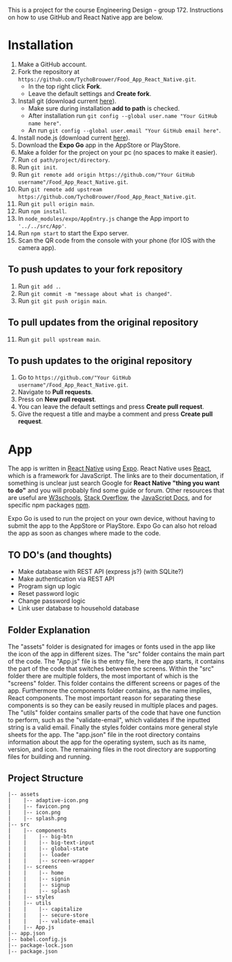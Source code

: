 This is a project for the course Engineering Design - group 172. Instructions on how to use GitHub and React Native app are below.

# Installation
1. Make a GitHub account.
2. Fork the repository at ```https://github.com/TychoBrouwer/Food_App_React_Native.git```.
   - In the top right click **Fork**.
   - Leave the default settings and **Create fork**.
3. Install git (download current [here](https://git-scm.com/downloads)).
   - Make sure during installation **add to path** is checked.
   - After installation run ```git config --global user.name "Your GitHub name here"```.
   - An run                 ```git config --global user.email "Your GitHub email here"```.
4. Install node.js (download current [here](https://nodejs.org/en/)).
5. Download the **Expo Go** app in the AppStore or PlayStore.
6. Make a folder for the project on your pc (no spaces to make it easier).
7. Run ```cd path/project/directory```.
8. Run ```git init```.
9. Run ```git remote add origin https://github.com/"Your GitHub username"/Food_App_React_Native.git```.
10. Run ```git remote add upstream https://github.com/TychoBrouwer/Food_App_React_Native.git```.
11. Run ```git pull origin main```.
12. Run ```npm install```.
13. In ```node_modules/expo/AppEntry.js``` change the App import to ```'../../src/App'```.
14. Run ```npm start``` to start the Expo server.
15. Scan the QR code from the console with your phone (for IOS with the camera app).

## To push updates to your fork repository
1. Run ```git add .```.
2. Run ```git commit -m "message about what is changed"```.
2. Run ```git git push origin main```.

## To pull updates from the original repository
11. Run ```git pull upstream main```.

## To push updates to the original repository
1. Go to ```https://github.com/"Your GitHub username"/Food_App_React_Native.git```.
2. Navigate to **Pull requests**.
3. Press on **New pull request**.
4. You can leave the default settings and press **Create pull request**. 
5. Give the request a title and maybe a comment and press **Create pull request**. 

# App
The app is written in [React Native](https://reactnative.dev/docs/getting-started) using [Expo](https://docs.expo.dev/). React Native uses [React](https://reactjs.org/docs/getting-started.html), which is a framework for JavaScript. The links are to their documentation, if something is unclear just search Google for **React Native "thing you want to do"** and you will probably find some guide or forum. Other resources that are useful are [W3schools](https://www.w3schools.com/js/), [Stack Overflow](https://stackoverflow.com/), the [JavaScript Docs](https://developer.mozilla.org/en-US/docs/Web/JavaScript), and for specific npm packages [npm](https://www.npmjs.com/).

Expo Go is used to run the project on your own device, without having to submit the app to the AppStore or PlayStore. Expo Go can also hot reload the app as soon as changes where made to the code.

## TO DO's (and thoughts)
- Make database with REST API (express js?) (with SQLite?)
- Make authentication via REST API
- Program sign up logic
- Reset password logic
- Change password logic
- Link user database to household database

## Folder Explanation
The "assets" folder is designated for images or fonts used in the app like the icon of the app in different sizes. The "src" folder contains the main part of the code. The "App.js" file is the entry file, here the app starts, it contains the part of the code that switches between the screens. Within the "src" folder there are multiple folders, the most important of which is the "screens" folder. This folder contains the different screens or pages of the app. Furthermore the components folder contains, as the name implies, React components. The most important reason for separating these components is so they can be easily reused in multiple places and pages. The "utils" folder contains smaller parts of the code that have one function to perform, such as the "validate-email", which validates if the inputted string is a valid email. Finally the styles folder contains more general style sheets for the app. The "app.json" file in the root directory contains information about the app for the operating system, such as its name, version, and icon. The remaining files in the root directory are supporting files for building and running.

## Project Structure
```
|-- assets
|    |-- adaptive-icon.png
|    |-- favicon.png
|    |-- icon.png
|    |-- splash.png
|-- src
|    |-- components
|    |    |-- big-btn
|    |    |-- big-text-input
|    |    |-- global-state
|    |    |-- loader
|    |    |-- screen-wrapper
|    |-- screens
|    |    |-- home
|    |    |-- signin
|    |    |-- signup
|    |    |-- splash
|    |-- styles
|    |-- utils
|    |    |-- capitalize
|    |    |-- secure-store
|    |    |-- validate-email
|    |-- App.js
|-- app.json
|-- babel.config.js
|-- package-lock.json
|-- package.json
```
